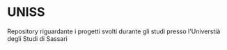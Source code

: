 # UNISS
Repository riguardante i progetti svolti durante gli studi presso l'Universtià degli Studi di Sassari
